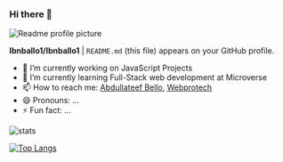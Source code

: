 ### Hi there 👋

![Readme profile picture](https://miro.medium.com/max/1400/0*seusRQCGcbB7aZ60)

**Ibnballo1/Ibnballo1** | `README.md` (this file) appears on your GitHub profile.


- 🔭 I’m currently working on JavaScript Projects
- 🌱 I’m currently learning Full-Stack web development at Microverse
- 📫 How to reach me: [Abdullateef Bello](https://www.linkedin.com/in/abdullateef-bello-1b8006228/), [Webprotech](https://twitter.com/webprotekh)
- 😄 Pronouns: ...
- ⚡ Fun fact: ...

![stats](https://github-readme-stats.vercel.app/api?username=ibnballo1&show_icons=true&theme=radical)

[![Top Langs](https://github-readme-stats.vercel.app/api/top-langs/?username=ibnballo1)](https://github.com/joffreynk/github-readme-stats)
